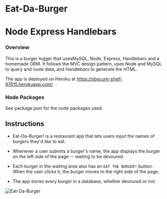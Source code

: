 # Eat-Da-Burger

# Node Express Handlebars

### Overview

This is  a burger logger that usesMySQL, Node, Express, Handlebars and a homemade ORM. It follows the MVC design pattern, uses Node and MySQL to query and route data, and Handlebars to generate the HTML.

The app is deployed on Heroku at https://obscure-shelf-97615.herokuapp.com/


### Node Packages
See package.json for the node packages used.

## Instructions

* Eat-Da-Burger! is a restaurant app that lets users input the names of burgers they'd like to eat.

* Whenever a user submits a burger's name, the app displays the burger on the left side of the page -- waiting to be devoured.

* Each burger in the waiting area also has an `EAT THE BURGER!` button. When the user clicks it, the burger moves to the right side of the page.

* The app stores every burger in a database, whether devoured or not.

![Eat-Da-Burger](images/demo.PNG)








